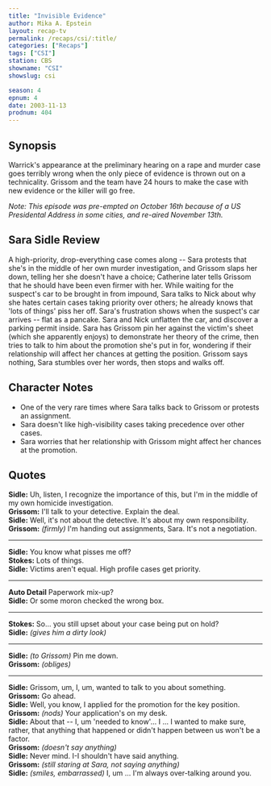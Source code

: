 ```yaml
---
title: "Invisible Evidence"
author: Mika A. Epstein
layout: recap-tv
permalink: /recaps/csi/:title/
categories: ["Recaps"]
tags: ["CSI"]
station: CBS
showname: "CSI"
showslug: csi

season: 4
epnum: 4
date: 2003-11-13
prodnum: 404  
---
```


## Synopsis

Warrick's appearance at the preliminary hearing on a rape and murder case goes terribly wrong when the only piece of evidence is thrown out on a technicality. Grissom and the team have 24 hours to make the case with new evidence or the killer will go free.

_Note: This episode was pre-empted on October 16th because of a US Presidental Address in some cities, and re-aired November 13th._

## Sara Sidle Review

A high-priority, drop-everything case comes along -- Sara protests that she's in the middle of her own murder investigation, and Grissom slaps her down, telling her she doesn't have a choice; Catherine later tells Grissom that he should have been even firmer with her. While waiting for the suspect's car to be brought in from impound, Sara talks to Nick about why she hates certain cases taking priority over others; he already knows that 'lots of things' piss her off. Sara's frustration shows when the suspect's car arrives -- flat as a pancake. Sara and Nick unflatten the car, and discover a parking permit inside. Sara has Grissom pin her against the victim's sheet (which she apparently enjoys) to demonstrate her theory of the crime, then tries to talk to him about the promotion she's put in for, wondering if their relationship will affect her chances at getting the position. Grissom says nothing, Sara stumbles over her words, then stops and walks off.

## Character Notes

* One of the very rare times where Sara talks back to Grissom or protests an assignment.   
* Sara doesn't like high-visibility cases taking precedence over other cases.  
* Sara worries that her relationship with Grissom might affect her chances at the promotion.

## Quotes

**Sidle:** Uh, listen, I recognize the importance of this, but I'm in the middle of my own homicide investigation.  
**Grissom:** I'll talk to your detective. Explain the deal.  
**Sidle:** Well, it's not about the detective. It's about my own responsibility.  
**Grissom:** _(firmly)_ I'm handing out assignments, Sara. It's not a negotiation.  

- - -

**Sidle:** You know what pisses me off?  
**Stokes:** Lots of things.  
**Sidle:** Victims aren't equal. High profile cases get priority.  

- - -

**Auto Detail** Paperwork mix-up?  
**Sidle:** Or some moron checked the wrong box.  

- - -

**Stokes:** So... you still upset about your case being put on hold?  
**Sidle:** _(gives him a dirty look)_  

- - -

**Sidle:** _(to Grissom)_ Pin me down.  
**Grissom:** _(obliges)_  

- - -

**Sidle:** Grissom, um, I, um, wanted to talk to you about something.  
**Grissom:** Go ahead.  
**Sidle:** Well, you know, I applied for the promotion for the key position.  
**Grissom:** _(nods)_ Your application's on my desk.  
**Sidle:** About that -- I, um 'needed to know'... I ... I wanted to make sure, rather, that anything that happened or didn't happen between us won't be a factor.  
**Grissom:** _(doesn't say anything)_  
**Sidle:** Never mind. I-I shouldn't have said anything.  
**Grissom:** _(still staring at Sara, not saying anything)_  
**Sidle:** _(smiles, embarrassed)_ I, um ... I'm always over-talking around you.

